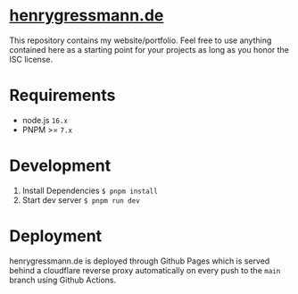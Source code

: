 # [henrygressmann.de](https://henrygressmann.de)

This repository contains my website/portfolio. Feel free to use anything contained here as a starting point for your projects as long as you honor the ISC license.

# Requirements

- node.js `16.x`
- PNPM >= `7.x`

# Development

1. Install Dependencies `$ pnpm install`
2. Start dev server `$ pnpm run dev`

# Deployment

henrygressmann.de is deployed through Github Pages which is served behind a cloudflare reverse proxy automatically on every push to the `main` branch using Github Actions.
